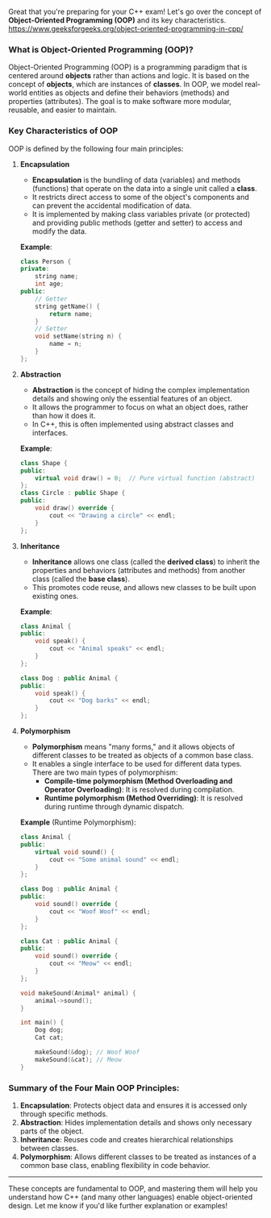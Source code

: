 Great that you're preparing for your C++ exam! Let's go over the concept of **Object-Oriented Programming (OOP)** and its key characteristics.
https://www.geeksforgeeks.org/object-oriented-programming-in-cpp/

### What is Object-Oriented Programming (OOP)?

Object-Oriented Programming (OOP) is a programming paradigm that is centered around **objects** rather than actions and logic. It is based on the concept of **objects**, which are instances of **classes**. In OOP, we model real-world entities as objects and define their behaviors (methods) and properties (attributes). The goal is to make software more modular, reusable, and easier to maintain.

### Key Characteristics of OOP

OOP is defined by the following four main principles:

1. **Encapsulation**
   - **Encapsulation** is the bundling of data (variables) and methods (functions) that operate on the data into a single unit called a **class**. 
   - It restricts direct access to some of the object's components and can prevent the accidental modification of data.
   - It is implemented by making class variables private (or protected) and providing public methods (getter and setter) to access and modify the data.

   **Example**:
   ```cpp
   class Person {
   private:
       string name;
       int age;
   public:
       // Getter
       string getName() {
           return name;
       }
       // Setter
       void setName(string n) {
           name = n;
       }
   };
   ```

2. **Abstraction**
   - **Abstraction** is the concept of hiding the complex implementation details and showing only the essential features of an object.
   - It allows the programmer to focus on what an object does, rather than how it does it.
   - In C++, this is often implemented using abstract classes and interfaces.

   **Example**:
   ```cpp
   class Shape {
   public:
       virtual void draw() = 0;  // Pure virtual function (abstract)
   };
   class Circle : public Shape {
   public:
       void draw() override {
           cout << "Drawing a circle" << endl;
       }
   };
   ```

3. **Inheritance**
   - **Inheritance** allows one class (called the **derived class**) to inherit the properties and behaviors (attributes and methods) from another class (called the **base class**).
   - This promotes code reuse, and allows new classes to be built upon existing ones.

   **Example**:
   ```cpp
   class Animal {
   public:
       void speak() {
           cout << "Animal speaks" << endl;
       }
   };
   
   class Dog : public Animal {
   public:
       void speak() {
           cout << "Dog barks" << endl;
       }
   };
   ```

4. **Polymorphism**
   - **Polymorphism** means "many forms," and it allows objects of different classes to be treated as objects of a common base class.
   - It enables a single interface to be used for different data types. There are two main types of polymorphism:
     - **Compile-time polymorphism (Method Overloading and Operator Overloading)**: It is resolved during compilation.
     - **Runtime polymorphism (Method Overriding)**: It is resolved during runtime through dynamic dispatch.

   **Example** (Runtime Polymorphism):
   ```cpp
   class Animal {
   public:
       virtual void sound() {
           cout << "Some animal sound" << endl;
       }
   };
   
   class Dog : public Animal {
   public:
       void sound() override {
           cout << "Woof Woof" << endl;
       }
   };
   
   class Cat : public Animal {
   public:
       void sound() override {
           cout << "Meow" << endl;
       }
   };

   void makeSound(Animal* animal) {
       animal->sound();
   }

   int main() {
       Dog dog;
       Cat cat;

       makeSound(&dog); // Woof Woof
       makeSound(&cat); // Meow
   }
   ```

### Summary of the Four Main OOP Principles:
1. **Encapsulation**: Protects object data and ensures it is accessed only through specific methods.
2. **Abstraction**: Hides implementation details and shows only necessary parts of the object.
3. **Inheritance**: Reuses code and creates hierarchical relationships between classes.
4. **Polymorphism**: Allows different classes to be treated as instances of a common base class, enabling flexibility in code behavior.

---

These concepts are fundamental to OOP, and mastering them will help you understand how C++ (and many other languages) enable object-oriented design. Let me know if you'd like further explanation or examples!